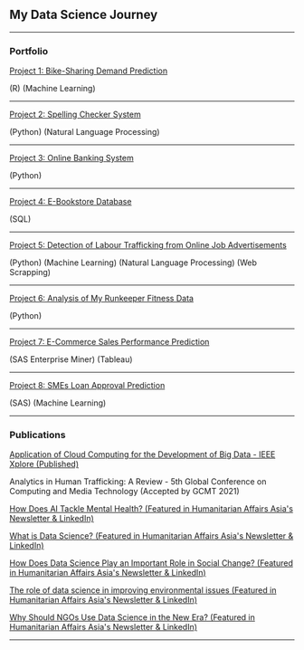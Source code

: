 ## My Data Science Journey

---

### Portfolio

[Project 1: Bike-Sharing Demand Prediction](https://github.com/lam771994/Bike-Sharing_Demand_Prediction)

(R) (Machine Learning)

---

[Project 2: Spelling Checker System ](https://github.com/lam771994/Spelling_Checker_System)

(Python) (Natural Language Processing)

---

[Project 3: Online Banking System](https://github.com/lam771994/Online_Banking_System)

(Python)

---

[Project 4: E-Bookstore Database](https://github.com/lam771994/E-Bookstore_Database)

(SQL)

---

[Project 5: Detection of Labour Trafficking from Online Job Advertisements](https://github.com/lam771994/-NLP-Detection_of_Labour_Trafficking_From_Online_Job_Advertisements)

(Python) (Machine Learning) (Natural Language Processing) (Web Scrapping)

---

[Project 6: Analysis of My Runkeeper Fitness Data](https://github.com/lam771994/Analysis-of-My-Runkeeper-Fitness-Data)

(Python)

---

[Project 7: E-Commerce Sales Performance Prediction](https://github.com/lam771994/E-Commerce_Sales_Performance_Prediction)

(SAS Enterprise Miner) (Tableau)

---

[Project 8: SMEs Loan Approval Prediction](https://github.com/lam771994/SMEs_Loan_Approval_Prediction)

(SAS) (Machine Learning)

---


### Publications

[Application of Cloud Computing for the Development of Big Data - IEEE Xplore (Published)](https://ieeexplore.ieee.org/document/9655929)

Analytics in Human Trafficking: A Review - 5th Global Conference on Computing and Media Technology (Accepted by GCMT 2021)

[How Does AI Tackle Mental Health? (Featured in Humanitarian Affairs Asia's Newsletter & LinkedIn)](https://www.linkedin.com/pulse/how-does-ai-tackle-mental-health-lam-ying-xian-蓝颖娴/)

[What is Data Science? (Featured in Humanitarian Affairs Asia's Newsletter & LinkedIn)](https://www.linkedin.com/pulse/what-data-science-lam-ying-xian-%25E8%2593%259D%25E9%25A2%2596%25E5%25A8%25B4/)

[How Does Data Science Play an Important Role in Social Change? (Featured in Humanitarian Affairs Asia's Newsletter & LinkedIn)](https://www.linkedin.com/pulse/how-does-data-science-play-important-role-social-lam-ying-xian-%25E8%2593%259D%25E9%25A2%2596%25E5%25A8%25B4/)

[The role of data science in improving environmental issues (Featured in Humanitarian Affairs Asia's Newsletter & LinkedIn)](https://www.linkedin.com/pulse/role-data-science-improving-environmental-issues-lam-ying-xian-%25E8%2593%259D%25E9%25A2%2596%25E5%25A8%25B4/)

[Why Should NGOs Use Data Science in the New Era? (Featured in Humanitarian Affairs Asia's Newsletter & LinkedIn)](https://www.linkedin.com/pulse/why-should-ngos-use-data-science-new-era-lam-ying-xian-%25E8%2593%259D%25E9%25A2%2596%25E5%25A8%25B4/)

---

